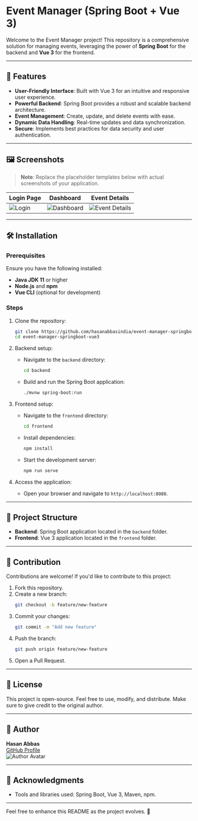 # Event Manager (Spring Boot + Vue 3)

Welcome to the Event Manager project! This repository is a comprehensive solution for managing events, leveraging the power of **Spring Boot** for the backend and **Vue 3** for the frontend.

---

## 🚀 Features

- **User-Friendly Interface**: Built with Vue 3 for an intuitive and responsive user experience.
- **Powerful Backend**: Spring Boot provides a robust and scalable backend architecture.
- **Event Management**: Create, update, and delete events with ease.
- **Dynamic Data Handling**: Real-time updates and data synchronization.
- **Secure**: Implements best practices for data security and user authentication.

---

## 🖼️ Screenshots

> **Note**: Replace the placeholder templates below with actual screenshots of your application.

| **Login Page** | **Dashboard** | **Event Details** |
|----------------|---------------|-------------------|
| ![Login](path/to/login-screenshot.png) | ![Dashboard](path/to/dashboard-screenshot.png) | ![Event Details](path/to/event-details-screenshot.png) |

---

## 🛠️ Installation

### Prerequisites

Ensure you have the following installed:
- **Java JDK 11** or higher
- **Node.js** and **npm**
- **Vue CLI** (optional for development)

### Steps

1. Clone the repository:
    ```bash
    git clone https://github.com/hasanabbasindia/event-manager-springboot-vue3.git
    cd event-manager-springboot-vue3
    ```

2. Backend setup:
    - Navigate to the `backend` directory:
      ```bash
      cd backend
      ```
    - Build and run the Spring Boot application:
      ```bash
      ./mvnw spring-boot:run
      ```

3. Frontend setup:
    - Navigate to the `frontend` directory:
      ```bash
      cd frontend
      ```
    - Install dependencies:
      ```bash
      npm install
      ```
    - Start the development server:
      ```bash
      npm run serve
      ```

4. Access the application:
    - Open your browser and navigate to `http://localhost:8080`.

---

## 📂 Project Structure

- **Backend**: Spring Boot application located in the `backend` folder.
- **Frontend**: Vue 3 application located in the `frontend` folder.

---

## 🤝 Contribution

Contributions are welcome! If you'd like to contribute to this project:
1. Fork this repository.
2. Create a new branch:
    ```bash
    git checkout -b feature/new-feature
    ```
3. Commit your changes:
    ```bash
    git commit -m "Add new feature"
    ```
4. Push the branch:
    ```bash
    git push origin feature/new-feature
    ```
5. Open a Pull Request.

---

## 📄 License

This project is open-source. Feel free to use, modify, and distribute. Make sure to give credit to the original author.

---

## 👤 Author

**Hasan Abbas**  
[GitHub Profile](https://github.com/hasanabbasindia)  
![Author Avatar](https://avatars.githubusercontent.com/u/63557548?v=4)

---

## 🌟 Acknowledgments
- Tools and libraries used: Spring Boot, Vue 3, Maven, npm.

---

Feel free to enhance this README as the project evolves. 🚀
